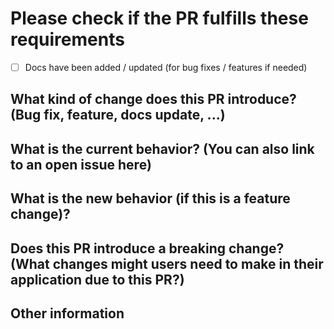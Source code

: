# **Please check if the PR fulfills these requirements**

- [ ] Docs have been added / updated (for bug fixes / features if needed)

## **What kind of change does this PR introduce?** (Bug fix, feature, docs update, ...)

## **What is the current behavior?** (You can also link to an open issue here)

## **What is the new behavior (if this is a feature change)?**

## **Does this PR introduce a breaking change?** (What changes might users need to make in their application due to this PR?)

## **Other information**
